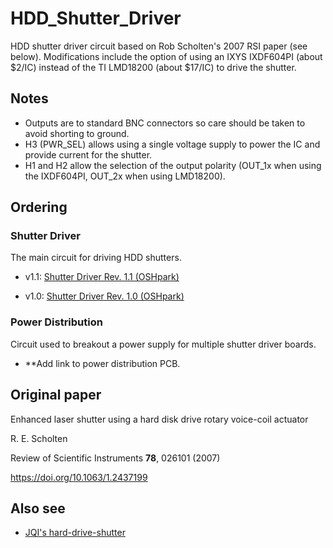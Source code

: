 # HDD_Shutter_Driver #

HDD shutter driver circuit based on Rob Scholten's 2007 RSI paper (see below). Modifications include the option of using an IXYS IXDF604PI (about $2/IC) instead of the TI LMD18200 (about $17/IC) to drive the shutter. 

## Notes ##
- Outputs are to standard BNC connectors so care should be taken to avoid shorting to ground. 
- H3 (PWR_SEL) allows using a single voltage supply to power the IC and provide current for the shutter. 
- H1 and H2 allow the selection of the output polarity (OUT_1x when using the IXDF604PI, OUT_2x when using LMD18200). 

## Ordering ##
### Shutter Driver ###
The main circuit for driving HDD shutters. 

- v1.1: <a href="https://oshpark.com/shared_projects/gJmzOIRQ">Shutter Driver Rev. 1.1 (OSHpark)</a>

- v1.0: <a href="https://oshpark.com/shared_projects/CgeGIYMU">Shutter Driver Rev. 1.0 (OSHpark)</a>

### Power Distribution ###
Circuit used to breakout a power supply for multiple shutter driver boards. 

- **Add link to power distribution PCB.

## Original paper ## 
Enhanced laser shutter using a hard disk drive rotary voice-coil actuator

R. E. Scholten

Review of Scientific Instruments <b>78</b>, 026101 (2007)

https://doi.org/10.1063/1.2437199

## Also see ##
- <a href="https://github.com/JQIamo/hard-drive-shutter">JQI's hard-drive-shutter</a>
